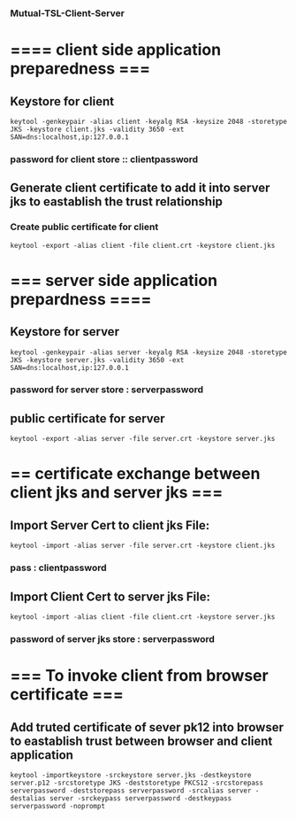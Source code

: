 ### Mutual-TSL-Client-Server

# ==== client side application preparedness ===
## Keystore for client 
``` keytool -genkeypair -alias client -keyalg RSA -keysize 2048 -storetype JKS -keystore client.jks -validity 3650 -ext SAN=dns:localhost,ip:127.0.0.1 ```
### password for client store :: clientpassword

## Generate client certificate to add it into server jks to eastablish the trust relationship

### Create public certificate for client 
``` keytool -export -alias client -file client.crt -keystore client.jks ```

# === server side application prepardness ====
## Keystore for server 
``` keytool -genkeypair -alias server -keyalg RSA -keysize 2048 -storetype JKS -keystore server.jks -validity 3650 -ext SAN=dns:localhost,ip:127.0.0.1 ```
### password for server store : serverpassword


## public certificate for server 
``` keytool -export -alias server -file server.crt -keystore server.jks ```

# == certificate exchange between client jks and server jks ===
## Import Server Cert to client jks File:
``` keytool -import -alias server -file server.crt -keystore client.jks ```
### pass : clientpassword


## Import Client Cert to server jks File:
``` keytool -import -alias client -file client.crt -keystore server.jks ```
### password of server jks store : serverpassword


# === To invoke client from browser certificate ===

## Add truted certificate of sever pk12 into browser to eastablish trust between browser and client application

``` keytool -importkeystore -srckeystore server.jks -destkeystore server.p12 -srcstoretype JKS -deststoretype PKCS12 -srcstorepass serverpassword -deststorepass serverpassword -srcalias server -destalias server -srckeypass serverpassword -destkeypass serverpassword -noprompt ```
